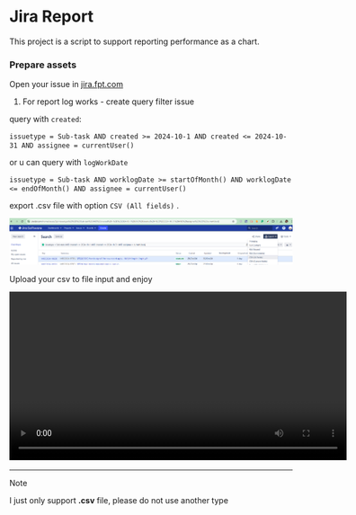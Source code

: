 # Jira Report

This project is a script to support reporting performance as a chart.

### Prepare assets

Open your issue in [jira.fpt.com](https://jira.fpt.com/home/issues)

1. For report log works - create query filter issue

query with `created`:
```
issuetype = Sub-task AND created >= 2024-10-1 AND created <= 2024-10-31 AND assignee = currentUser()
```

or u can query with `logWorkDate`
```
issuetype = Sub-task AND worklogDate >= startOfMonth() AND worklogDate <= endOfMonth() AND assignee = currentUser()
```

export .csv file with option `CSV (All fields)` .

![example_screen_shot](/public/images/example_1.png)

Upload your csv to file input and enjoy

<video width="600" controls autoplay>
  <source src="https://res.cloudinary.com/drwgmpzuh/video/upload/v1731132517/git_jr_reporter/guide_for_use_jr_reporter_gurr2r.mov"
  type="video/mp4">
  Your browser does not support the video tag.
</video>

---

> [!NOTE]
> I just only support **.csv** file, please do not use another type